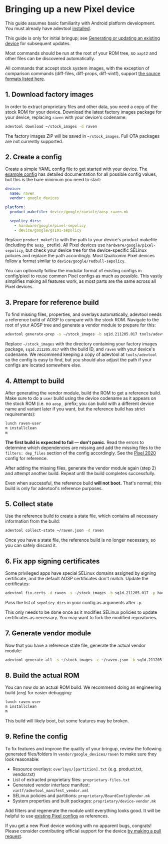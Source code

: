 # Bringing up a new Pixel device

This guide assumes basic familiarity with Android platform development. You must already have adevtool [installed](../README.md#installation).

This guide is only for initial bringup; see [Generating or updating an existing device](pixel-generate.md) for subsequent updates.

Most commands should be run at the root of your ROM tree, so `aapt2` and other files can be discovered automatically.

All commands that accept stock system images, with the exception of comparison commands (diff-files, diff-props, diff-vintf), support [the source formats listed here](system-source.md).

## 1. Download factory images

In order to extract proprietary files and other data, you need a copy of the stock ROM for your device. Download the latest factory images package for your device, replacing `raven` with your device's codename:

```bash
adevtool download ~/stock_images -d raven
```

The factory images ZIP will be saved in `~/stock_images`. Full OTA packages are not currently supported.

## 2. Create a config

Create a simple YAML config file to get started with your device. The [example config](../config/examples/device.yml) has detailed documentation for all possible config values, but this is the bare minimum you need to start:

```yaml
device:
  name: raven
  vendor: google_devices

platform:
  product_makefile: device/google/raviole/aosp_raven.mk

  sepolicy_dirs:
    - hardware/google/pixel-sepolicy
    - device/google/gs101-sepolicy
```

Replace `product_makefile` with the path to your device's product makefile (including the `aosp_` prefix). All Pixel devices use `hardware/google/pixel-sepolicy`, but check your device tree for the device-specific SELinux policies and replace the path accordingly. Most Qualcomm Pixel devices follow a format similar to `device/google/redbull-sepolicy`.

You can optionally follow the modular format of existing configs in config/pixel to reuse common Pixel configs as much as possible. This vastly simplifies making all features work, as most parts are the same across all Pixel devices.

## 3. Prepare for reference build

To find missing files, properties, and overlays automatically, adevtool needs a reference build of AOSP to compare with the stock ROM. Navigate to the root of your AOSP tree and generate a vendor module to prepare for this:

```bash
adevtool generate-prep -s ~/stock_images -b sq1d.211205.017 tools/adevtool/config/pixel/raven.yml
```

Replace `~/stock_images` with the directory containing your factory images package, `sq1d.211205.017` with the build ID, and `raven` with your device's codename. We recommend keeping a copy of adevtool at `tools/adevtool` so the config is easy to find, but you should also adjust the path if your configs are located somewhere else.

## 4. Attempt to build

After generating the vendor module, build the ROM to get a reference build. Make sure to do a `user` build using the device codename as it appears on the stock ROM (i.e. no `aosp_` prefix; you can build with a different device name and variant later if you want, but the reference build has strict requirements):

```bash
lunch raven-user
m installclean
m
```

**The first build is expected to fail — don't panic.** Read the errors to determine which dependencies are missing and add the missing files to the `filters: dep_files` section of the config accordingly. See the [Pixel 2020](../config/pixel/snippets/2020.yml#L26) config for reference.

After adding the missing files, generate the vendor module again (step 2) and attempt another build. Repeat until the build completes successfully.

Even when successful, the reference build **will not boot.** That's normal; this build is only for adevtool's reference purposes.

## 5. Collect state

Use the reference build to create a state file, which contains all necessary information from the build:

```bash
adevtool collect-state ~/raven.json -d raven
```

Once you have a state file, the reference build is no longer necessary, so you can safely discard it.

## 6. Fix app signing certificates

Some privileged apps have special SELinux domains assigned by signing certificate, and the default AOSP certificates don't match. Update the certificates:

```bash
adevtool fix-certs -d raven -s ~/stock_images -b sq1d.211205.017 -p hardware/google/pixel-sepolicy device/google/gs101-sepolicy
```

Pass the list of `sepolicy_dirs` in your config as arguments after `-p`.

This only needs to be done once as it modifies SELinux policies to update certificates as necessary. You may want to fork the modified repositories.

## 7. Generate vendor module

Now that you have a reference state file, generate the actual vendor module:

```bash
adevtool generate-all -s ~/stock_images -c ~/raven.json -b sq1d.211205.017 tools/adevtool/config/pixel/raven.yml
```

## 8. Build the actual ROM

You can now do an actual ROM build. We recommend doing an engineering build (`eng`) for easier debugging:

```bash
lunch raven-user
m installclean
m
```

This build will likely boot, but some features may be broken.

## 9. Refine the config

To fix features and improve the quality of your bringup, review the following generated files/folders in `vendor/google_devices/raven` to make sure they look reasonable:

- Resource overlays: `overlays/[partition].txt` (e.g. product.txt, vendor.txt)
- List of extracted proprietary files: `proprietary-files.txt`
- Generated vendor interface manifest: `vintf/adevtool_manifest_vendor.xml`
- SELinux policies and partitions: `proprietary/BoardConfigVendor.mk`
- System properties and built packages: `proprietary/device-vendor.mk`

Add filters and regenerate the module until everything looks good. It will be helpful to use [existing Pixel configs](../config/pixel) as references.

If you get a new Pixel device working with no apparent bugs, congrats! Please consider contributing official support for the device [by making a pull request](https://github.com/kdrag0n/adevtool/compare).
